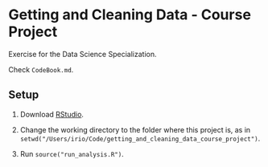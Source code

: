 # Getting and Cleaning Data - Course Project

Exercise for the Data Science Specialization.

Check `CodeBook.md`.

## Setup

1. Download [RStudio](http://www.rstudio.com/).

2. Change the working directory to the folder where this project is, as in `setwd("/Users/irio/Code/getting_and_cleaning_data_course_project")`.

3. Run `source("run_analysis.R")`.

